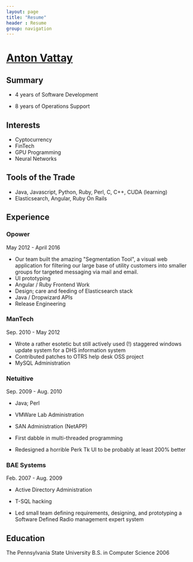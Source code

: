 ```yaml
---
layout: page
title: "Resume"
header : Resume
group: navigation
---
```


# [Anton Vattay](http://github.com/vattay)

## Summary

- 4 years of Software Development

- 8 years of Operations Support

## Interests

- Cyptocurrency
- FinTech
- GPU Programming
- Neural Networks
		
## Tools of the Trade
 - Java, Javascript, Python, Ruby, Perl, C, C++, CUDA (learning)
 - Elasticsearch, Angular, Ruby On Rails
			
## Experience

### Opower

May 2012 - April 2016

- Our team built the amazing "Segmentation Tool", a visual web application for filtering our large base of utility customers into smaller groups for targeted messaging via mail and email. 
- UI prototyping
- Angular / Ruby Frontend Work
- Design; care and feeding of Elasticsearch stack
- Java / Dropwizard APIs
- Release Engineering

### ManTech

Sep. 2010 - May 2012

- Wrote a rather esotetic but still actively used (!) staggered windows update system for a DHS information system	
- Contributed patches to OTRS help desk OSS project
- MySQL Administration

### Netuitive

Sep. 2009 - Aug. 2010

- Java; Perl

- VMWare Lab Administration

- SAN Administration (NetAPP)

- First dabble in multi-threaded programming

- Redesigned a horrible Perk Tk UI to be probably at least 200% better


### BAE Systems

Feb. 2007 - Aug. 2009

- Active Directory Administration

- T-SQL hacking

- Led small team defining requirements, designing, and prototyping
    a Software Defined Radio management expert system
	
## Education		
The Pennsylvania State University
B.S. in Computer Science 2006 

